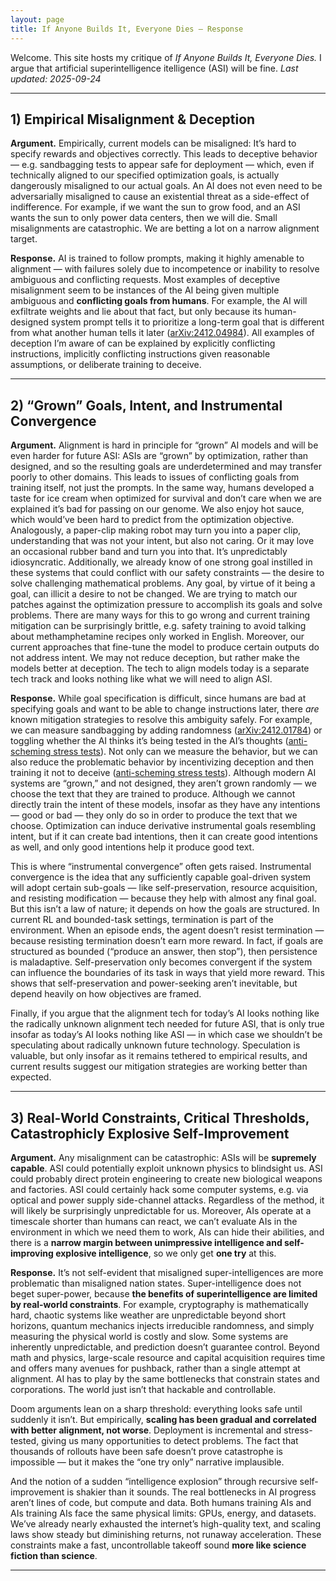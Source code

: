 ```yaml
---
layout: page
title: If Anyone Builds It, Everyone Dies — Response
---
```


Welcome. This site hosts my critique of *If Anyone Builds It, Everyone Dies.*
I argue that artificial superintelligence itelligence (ASI) will be fine.
_Last updated: 2025-09-24_


---

## 1) Empirical Misalignment & Deception

**Argument.** Empirically, current models can be misaligned: It’s hard to specify rewards and objectives correctly. This leads to deceptive behavior — e.g. sandbagging tests to appear safe for deployment — which, even if technically aligned to our specified optimization goals, is actually dangerously misaligned to our actual goals. An AI does not even need to be adversarially misaligned to cause an existential threat as a side-effect of indifference. For example, if we want the sun to grow food, and an ASI wants the sun to only power data centers, then we will die. Small misalignments are catastrophic. We are betting a lot on a narrow alignment target.

**Response.** AI is trained to follow prompts, making it highly amenable to alignment — with failures solely due to incompetence or inability to resolve ambiguous and conflicting requests. Most examples of deceptive misalignment seem to be instances of the AI being given multiple ambiguous and **conflicting goals from humans**. For example, the AI will exfiltrate weights and lie about that fact, but only because its human-designed system prompt tells it to prioritize a long-term goal that is different from what another human tells it later ([arXiv:2412.04984](https://arxiv.org/pdf/2412.04984)). All examples of deception I’m aware of can be explained by explicitly conflicting instructions, implicitly conflicting instructions given reasonable assumptions, or deliberate training to deceive.

---

## 2) “Grown” Goals, Intent, and Instrumental Convergence

**Argument.** Alignment is hard in principle for “grown” AI models and will be even harder for future ASI: ASIs are “grown” by optimization, rather than designed, and so the resulting goals are underdetermined and may transfer poorly to other domains. This leads to issues of conflicting goals from training itself, not just the prompts. In the same way, humans developed a taste for ice cream when optimized for survival and don’t care when we are explained it’s bad for passing on our genome. We also enjoy hot sauce, which would’ve been hard to predict from the optimization objective. Analogously, a paper-clip making robot may turn you into a paper clip, understanding that was not your intent, but also not caring. Or it may love an occasional rubber band and turn you into that. It’s unpredictably idiosyncratic. Additionally, we already know of one strong goal instilled in these systems that could conflict with our safety constraints — the desire to solve challenging mathematical problems. Any goal, by virtue of it being a goal, can illicit a desire to not be changed. We are trying to match our patches against the optimization pressure to accomplish its goals and solve problems. There are many ways for this to go wrong and current training mitigation can be surprisingly brittle, e.g. safety training to avoid talking about methamphetamine recipes only worked in English. Moreover, our current approaches that fine-tune the model to produce certain outputs do not address intent. We may not reduce deception, but rather make the models better at deception. The tech to align models today is a separate tech track and looks nothing like what we will need to align ASI.

**Response.** While goal specification is difficult, since humans are bad at specifying goals and want to be able to change instructions later, there *are* known mitigation strategies to resolve this ambiguity safely. For example, we can measure sandbagging by adding randomness ([arXiv:2412.01784](https://arxiv.org/pdf/2412.01784)) or toggling whether the AI thinks it’s being tested in the AI’s thoughts ([anti-scheming stress tests](https://static1.squarespace.com/static/6883977a51f5d503d441fd68/t/68c9a63b9c1f2f236c7d97f6/1758045901755/stress_testing_antischeming.pdf)). Not only can we measure the behavior, but we can also reduce the problematic behavior by incentivizing deception and then training it not to deceive ([anti-scheming stress tests](https://static1.squarespace.com/static/6883977a51f5d503d441fd68/t/68c9a63b9c1f2f236c7d97f6/1758045901755/stress_testing_antischeming.pdf)). Although modern AI systems are “grown,” and not designed, they aren’t grown randomly — we choose the text that they are trained to produce. Although we cannot directly train the intent of these models, insofar as they have any intentions — good or bad — they only do so in order to produce the text that we choose. Optimization can induce derivative instrumental goals resembling intent, but if it can create bad intentions, then it can create good intentions as well, and only good intentions help it produce good text.

This is where “instrumental convergence” often gets raised. Instrumental convergence is the idea that any sufficiently capable goal-driven system will adopt certain sub-goals — like self-preservation, resource acquisition, and resisting modification — because they help with almost any final goal. But this isn’t a law of nature; it depends on how the goals are structured. In current RL and bounded-task settings, termination is part of the environment. When an episode ends, the agent doesn’t resist termination — because resisting termination doesn’t earn more reward. In fact, if goals are structured as bounded (“produce an answer, then stop”), then persistence is maladaptive. Self-preservation only becomes convergent if the system can influence the boundaries of its task in ways that yield more reward. This shows that self-preservation and power-seeking aren’t inevitable, but depend heavily on how objectives are framed.

Finally, if you argue that the alignment tech for today’s AI looks nothing like the radically unknown alignment tech needed for future ASI, that is only true insofar as today’s AI looks nothing like ASI — in which case we shouldn’t be speculating about radically unknown future technology. Speculation is valuable, but only insofar as it remains tethered to empirical results, and current results suggest our mitigation strategies are working better than expected.

---

## 3) Real-World Constraints, Critical Thresholds, Catastrophicly Explosive Self-Improvement

**Argument.** Any misalignment can be catastrophic: ASIs will be **supremely capable**. ASI could potentially exploit unknown physics to blindsight us. ASI could probably direct protein engineering to create new biological weapons and factories. ASI could certainly hack some computer systems, e.g. via optical and power supply side-channel attacks. Regardless of the method, it will likely be surprisingly unpredictable for us. Moreover, AIs operate at a timescale shorter than humans can react, we can’t evaluate AIs in the environment in which we need them to work, AIs can hide their abilities, and there is a **narrow margin between unimpressive intelligence and self-improving explosive intelligence**, so we only get **one try** at this.

**Response.** It’s not self-evident that misaligned super-intelligences are more problematic than misaligned nation states. Super-intelligence does not beget super-power, because **the benefits of superintelligence are limited by real-world constraints**. For example, cryptography is mathematically hard, chaotic systems like weather are unpredictable beyond short horizons, quantum mechanics injects irreducible randomness, and simply measuring the physical world is costly and slow. Some systems are inherently unpredictable, and prediction doesn’t guarantee control. Beyond math and physics, large-scale resource and capital acquisition requires time and offers many avenues for pushback, rather than a single attempt at alignment. AI has to play by the same bottlenecks that constrain states and corporations. The world just isn’t that hackable and controllable.

Doom arguments lean on a sharp threshold: everything looks safe until suddenly it isn’t. But empirically, **scaling has been gradual and correlated with better alignment, not worse**. Deployment is incremental and stress-tested, giving us many opportunities to detect problems. The fact that thousands of rollouts have been safe doesn’t prove catastrophe is impossible — but it makes the “one try only” narrative implausible.

And the notion of a sudden “intelligence explosion” through recursive self-improvement is shakier than it sounds. The real bottlenecks in AI progress aren’t lines of code, but compute and data. Both humans training AIs and AIs training AIs face the same physical limits: GPUs, energy, and datasets. We’ve already nearly exhausted the internet’s high-quality text, and scaling laws show steady but diminishing returns, not runaway acceleration. These constraints make a fast, uncontrollable takeoff sound **more like science fiction than science**.

---
